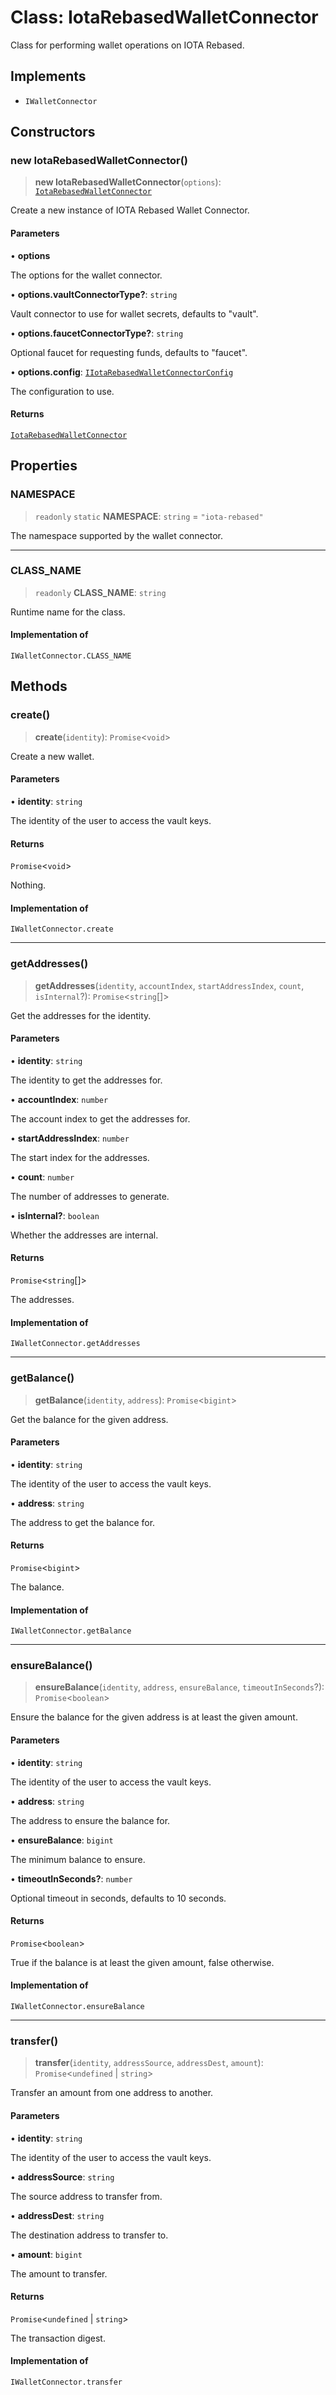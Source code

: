 # Class: IotaRebasedWalletConnector

Class for performing wallet operations on IOTA Rebased.

## Implements

- `IWalletConnector`

## Constructors

### new IotaRebasedWalletConnector()

> **new IotaRebasedWalletConnector**(`options`): [`IotaRebasedWalletConnector`](IotaRebasedWalletConnector.md)

Create a new instance of IOTA Rebased Wallet Connector.

#### Parameters

• **options**

The options for the wallet connector.

• **options.vaultConnectorType?**: `string`

Vault connector to use for wallet secrets, defaults to "vault".

• **options.faucetConnectorType?**: `string`

Optional faucet for requesting funds, defaults to "faucet".

• **options.config**: [`IIotaRebasedWalletConnectorConfig`](../interfaces/IIotaRebasedWalletConnectorConfig.md)

The configuration to use.

#### Returns

[`IotaRebasedWalletConnector`](IotaRebasedWalletConnector.md)

## Properties

### NAMESPACE

> `readonly` `static` **NAMESPACE**: `string` = `"iota-rebased"`

The namespace supported by the wallet connector.

***

### CLASS\_NAME

> `readonly` **CLASS\_NAME**: `string`

Runtime name for the class.

#### Implementation of

`IWalletConnector.CLASS_NAME`

## Methods

### create()

> **create**(`identity`): `Promise`\<`void`\>

Create a new wallet.

#### Parameters

• **identity**: `string`

The identity of the user to access the vault keys.

#### Returns

`Promise`\<`void`\>

Nothing.

#### Implementation of

`IWalletConnector.create`

***

### getAddresses()

> **getAddresses**(`identity`, `accountIndex`, `startAddressIndex`, `count`, `isInternal`?): `Promise`\<`string`[]\>

Get the addresses for the identity.

#### Parameters

• **identity**: `string`

The identity to get the addresses for.

• **accountIndex**: `number`

The account index to get the addresses for.

• **startAddressIndex**: `number`

The start index for the addresses.

• **count**: `number`

The number of addresses to generate.

• **isInternal?**: `boolean`

Whether the addresses are internal.

#### Returns

`Promise`\<`string`[]\>

The addresses.

#### Implementation of

`IWalletConnector.getAddresses`

***

### getBalance()

> **getBalance**(`identity`, `address`): `Promise`\<`bigint`\>

Get the balance for the given address.

#### Parameters

• **identity**: `string`

The identity of the user to access the vault keys.

• **address**: `string`

The address to get the balance for.

#### Returns

`Promise`\<`bigint`\>

The balance.

#### Implementation of

`IWalletConnector.getBalance`

***

### ensureBalance()

> **ensureBalance**(`identity`, `address`, `ensureBalance`, `timeoutInSeconds`?): `Promise`\<`boolean`\>

Ensure the balance for the given address is at least the given amount.

#### Parameters

• **identity**: `string`

The identity of the user to access the vault keys.

• **address**: `string`

The address to ensure the balance for.

• **ensureBalance**: `bigint`

The minimum balance to ensure.

• **timeoutInSeconds?**: `number`

Optional timeout in seconds, defaults to 10 seconds.

#### Returns

`Promise`\<`boolean`\>

True if the balance is at least the given amount, false otherwise.

#### Implementation of

`IWalletConnector.ensureBalance`

***

### transfer()

> **transfer**(`identity`, `addressSource`, `addressDest`, `amount`): `Promise`\<`undefined` \| `string`\>

Transfer an amount from one address to another.

#### Parameters

• **identity**: `string`

The identity of the user to access the vault keys.

• **addressSource**: `string`

The source address to transfer from.

• **addressDest**: `string`

The destination address to transfer to.

• **amount**: `bigint`

The amount to transfer.

#### Returns

`Promise`\<`undefined` \| `string`\>

The transaction digest.

#### Implementation of

`IWalletConnector.transfer`
